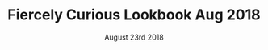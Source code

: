 ---
layout: ampstory
title: Fiercely Curious Lookbook Aug 2018
date: August 23rd 2018
cover:
   title: Fiercely Curious Lookbook Aug 2018
   subtitle: <h3>Take a look at our talented artists...</h3>
pages: 
 - layout: thirds
   middle: <h3>Fiercely Curious is a collective of Brooklyn artists. We curate art from independent artists and often help commissioned art projects come to life.
   bottom: "Interested? Reach out: @fiercelycurious"
 - layout: thirds
   middle: <h2>Susan Weinthaler</h2>
   bottom: Bits that will move you
 - background: https://cdn.shopify.com/s/files/1/0296/9253/products/IMG_1584_1024x1024.JPG?v=1534473726
---